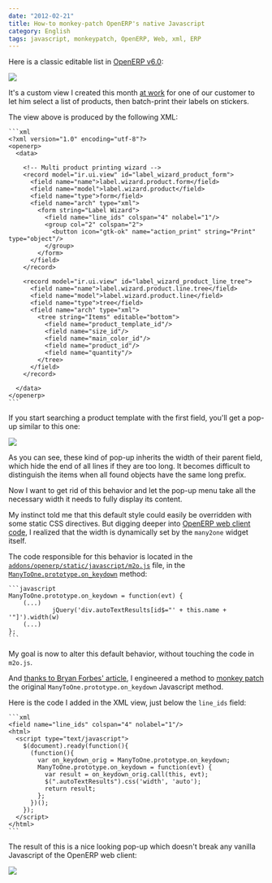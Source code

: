 ```yaml
---
date: "2012-02-21"
title: How-to monkey-patch OpenERP's native Javascript
category: English
tags: javascript, monkeypatch, OpenERP, Web, xml, ERP
---
```


Here is a classic editable list in [OpenERP v6.0](https://www.openerp.com/node/607/2011/01):

![](/uploads/2012/editable-list.png)

It's a custom view I created this month [at work](https://www.smile.fr/Solutions/ERP) for one of our customer to let him select a list of products, then batch-print their labels on stickers.

The view above is produced by the following XML:

    ```xml
    <?xml version="1.0" encoding="utf-8"?>
    <openerp>
      <data>

        <!-- Multi product printing wizard -->
        <record model="ir.ui.view" id="label_wizard_product_form">
          <field name="name">label.wizard.product.form</field>
          <field name="model">label.wizard.product</field>
          <field name="type">form</field>
          <field name="arch" type="xml">
            <form string="Label Wizard">
              <field name="line_ids" colspan="4" nolabel="1"/>
              <group col="2" colspan="2">
                <button icon="gtk-ok" name="action_print" string="Print" type="object"/>
              </group>
            </form>
          </field>
        </record>

        <record model="ir.ui.view" id="label_wizard_product_line_tree">
          <field name="name">label.wizard.product.line.tree</field>
          <field name="model">label.wizard.product.line</field>
          <field name="type">tree</field>
          <field name="arch" type="xml">
            <tree string="Items" editable="bottom">
              <field name="product_template_id"/>
              <field name="size_id"/>
              <field name="main_color_id"/>
              <field name="product_id"/>
              <field name="quantity"/>
            </tree>
          </field>
        </record>

      </data>
    </openerp>
    ```

If you start searching a product template with the first field, you'll get a pop-up similar to this one:

![](/uploads/2012/fixed-width-popup-list.png)

As you can see, these kind of pop-up inherits the width of their parent field, which hide the end of all lines if they are too long. It becomes difficult to distinguish the items when all found objects have the same long prefix.

Now I want to get rid of this behavior and let the pop-up menu take all the necessary width it needs to fully display its content.

My instinct told me that this default style could easily be overridden with some static CSS directives. But digging deeper into [OpenERP web client code](https://bazaar.launchpad.net/~openerp/openobject-client-web/6.0/files), I realized that the width is dynamically set by the `many2one` widget itself.

The code responsible for this behavior is located in the [`addons/openerp/static/javascript/m2o.js`](https://bazaar.launchpad.net/~openerp/openobject-client-web/6.0/view/head:/addons/openerp/static/javascript/m2o.js) file, in the [`ManyToOne.prototype.on_keydown`](https://bazaar.launchpad.net/~openerp/openobject-client-web/6.0/view/head:/addons/openerp/static/javascript/m2o.js#L267) method:

    ```javascript
    ManyToOne.prototype.on_keydown = function(evt) {
        (...)
                jQuery('div.autoTextResults[id$="' + this.name + '"]').width(w)
        (...)
    };
    ```

My goal is now to alter this default behavior, without touching the code in `m2o.js`.

And [thanks to Bryan Forbes' article](https://www.reigndropsfall.net/2010/06/15/monkey-patching/), I engineered a method to [monkey patch](https://wikipedia.org/wiki/Monkey_patch) the original `ManyToOne.prototype.on_keydown` Javascript method.

Here is the code I added in the XML view, just below the `line_ids` field:

    ```xml
    <field name="line_ids" colspan="4" nolabel="1"/>
    <html>
      <script type="text/javascript">
        $(document).ready(function(){
          (function(){
            var on_keydown_orig = ManyToOne.prototype.on_keydown;
            ManyToOne.prototype.on_keydown = function(evt) {
              var result = on_keydown_orig.call(this, evt);
              $(".autoTextResults").css('width', 'auto');
              return result;
            };
          })();
        });
      </script>
    </html>
    ```

The result of this is a nice looking pop-up which doesn't break any vanilla Javascript of the OpenERP web client:

![](/uploads/2012/variable-width-popup-list.png)

